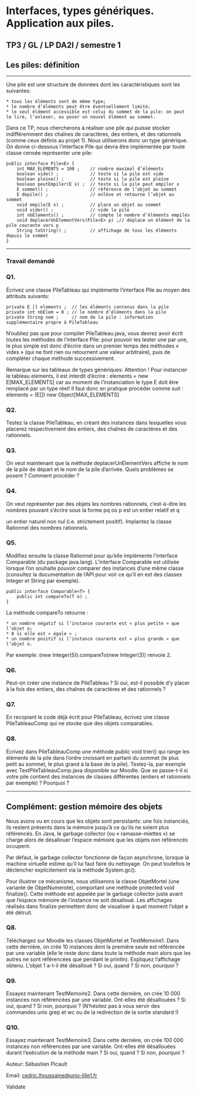 
# Interfaces, types génériques. Application aux piles.  
  
## TP3 / GL / LP DA2I / semestre 1
  
## Les piles: définition

----------------------------------------------
  
Une pile est une structure de données dont les caractéristiques sont les suivantes:  
  
    * tous les éléments sont de même type;
    * le nombre d’éléments peut être éventuellement limité;
    * le seul élément accessible est celui du sommet de la pile: on peut le lire, l’enlever, ou poser un nouvel élément au sommet.  
  
Dans ce TP, nous chercherons à réaliser une pile qui puisse stocker indifféremment des chaînes de caractères, des entiers, et des rationnels (comme ceux définis au projet 1). Nous utiliserons donc un type générique. On donne ci-dessous l’interface Pile qui devra être implémentée par toute classe censée représenter une pile:  

```
public interface Pile<E> {
    int MAX_ELEMENTS = 100 ;    // nombre maximal d’éléments
    boolean vide() ;            // teste si la pile est vide
    boolean pleine() ;          // teste si la pile est pleine
    boolean peutEmpiler(E x) ;  // teste si la pile peut empiler x
    E sommet() ;                // référence de l’objet au sommet
    E depile() ;                // enlève et retourne l’objet au sommet
    void empile(E x) ;          // place un objet au sommet
    void vider() ;              // vide la pile
    int nbElements() ;          // compte le nombre d’éléments empilés
    void deplacerUnElementVers(Pile<E> p) ;// déplace un élément de la pile courante vers p
    String toString() ;         // affichage de tous les éléments depuis le sommet
}
```

-----------------------------------------------------------

### Travail demandé  
### Q1.
  
Écrivez une classe PileTableau<E> qui implémente l’interface Pile<E> au moyen des attributs suivants:  
  
```
private E [] elements ;  // les éléments contenus dans la pile
private int nbElem = 0 ; // le nombre d’éléments dans la pile
private String nom ;     // nom de la pile : information supplémentaire propre à PileTableau

```

N’oubliez pas que pour compiler PileTableau.java, vous devrez avoir écrit toutes les méthodes de l’interface Pile: pour pouvoir les tester une par une, le plus simple est donc d’écrire dans un premier temps des méthodes « vides » (qui ne font rien ou retournent une valeur arbitraire), puis de compléter chaque méthode successivement.  
  
Remarque sur les tableaux de types génériques: Attention ! Pour instancier le tableau elements, il est interdit d’écrire : elements = new E[MAX_ELEMENTS] car au moment de l’instanciation le type E doit être remplacé par un type réel! Il faut donc en pratique procéder comme suit : elements = (E[]) new Object[MAX_ELEMENTS]
  
### Q2.  
  
Testez la classe PileTableau, en créant des instances dans lesquelles vous placerez respectivement des entiers, des chaînes de caractères et des rationnels.  
  
### Q3.  
  
On veut maintenant que la méthode deplacerUnElementVers affiche le nom de la pile de départ et le nom de la pile d’arrivée. Quels problèmes se posent ? Comment procéder ?  

### Q4.  

On veut représenter par des objets les nombres rationnels, c’est-à-dire les nombres pouvant s’écrire sous la forme pq
où p est un entier relatif et q  
  
un entier naturel non nul (i.e. strictement positif). Implantez la classe Rationnel des nombres rationnels.  
  
### Q5.  
  
Modifiez ensuite la classe Rationnel pour qu’elle implémente l’interface Comparable (du package java.lang). L’interface Comparable<T> est utilisée lorsque l’on souhaite pouvoir comparer des instances d’une même classe (consultez la documentation de l’API pour voir ce qu’il en est des classes Integer et String par exemple).  
  
```
public interface Comparable<T> {
    public int compareTo(T o) ;
}
```

La méthode compareTo retourne :  
  
    * un nombre négatif si l’instance courante est « plus petite » que l’objet o;
    * 0 si elle est « égale » ;
    * un nombre positif si l’instance courante est « plus grande » que l’objet o.
  
Par exemple: (new Integer(5)).compareTo(new Integer(3)) renvoie 2.  

### Q6.  
  
Peut-on créer une instance de PileTableau<Comparable> ? Si oui, est-il possible d’y placer à la fois des entiers, des chaînes de caractères et des rationnels ?  
   
### Q7.  
  
En recopiant le code déjà écrit pour PileTableau, écrivez une classe PileTableauComp qui ne stocke que des objets comparables.  
### Q8.  
  
Écrivez dans PileTableauComp une méthode public void trier() qui range les éléments de la pile dans l’ordre croissant en partant du sommet (le plus petit au sommet, le plus grand à la base de la pile). Testez-la, par exemple avec TestPileTableauComp.java disponible sur Moodle. Que se passe-t-il si votre pile contient des instances de classes différentes (entiers et rationnels par exemple) ? Pourquoi ?  
  
----------------------------------
  
## Complément: gestion mémoire des objets  
  
Nous avons vu en cours que les objets sont persistants: une fois instanciés, ils restent présents dans la mémoire jusqu’à ce qu’ils ne soient plus référencés. En Java, le garbage collector (ou « ramasse-miettes ») se charge alors de désallouer l’espace mémoire que les objets non référencés occupent.  
  
Par défaut, le garbage collector fonctionne de façon asynchrone, lorsque la machine virtuelle estime qu’il lui faut faire du nettoyage. On peut toutefois le déclencher explicitement via la méthode System.gc().  
  
Pour illustrer ce mécanisme, nous utiliserons la classe ObjetMortel (une variante de ObjetNumerote), comportant une méthode protected void finalize(). Cette méthode est appelée par le garbage collector juste avant que l’espace mémoire de l’instance ne soit désalloué. Les affichages réalisés dans finalize permettent donc de visualiser à quel moment l’objet a été détruit.  
  
### Q8.
  
Téléchargez sur Moodle les classes ObjetMortel et TestMemoire1. Dans cette dernière, on crée 10 instances dont la première seule est référencée par une variable (elle le reste donc dans toute la méthode main alors que les autres ne sont référencées que pendant le println). Expliquez l’affichage obtenu. L’objet 1 a-t-il été désalloué ? Si oui, quand ? Si non, pourquoi ?
  
### Q9.
  
Essayez maintenant TestMemoire2. Dans cette dernière, on crée 10 000 instances non référencées par une variable. Ont-elles été désallouées ? Si oui, quand ? Si non, pourquoi ? (N’hésitez pas à vous servir des commandes unix grep et wc ou de la redirection de la sortie standard !)
  
### Q10.  
  
Essayez maintenant TestMemoire3. Dans cette dernière, on crée 100 000 instances non référencées par une variable. Ont-elles été désallouées durant l’exécution de la méthode main ? Si oui, quand ? Si non, pourquoi ?
  
Auteur: Sébastien Picault

Email: cedric.lhoussaine@univ-lille1.fr

Validate

